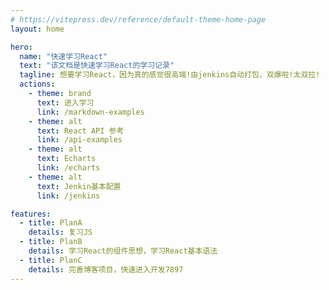 ```yaml
---
# https://vitepress.dev/reference/default-theme-home-page
layout: home

hero:
  name: "快速学习React"
  text: "该文档是快速学习React的学习记录"
  tagline: 想要学习React，因为真的感觉很高端!由jenkins自动打包，双爆啦!太双拉!
  actions:
    - theme: brand
      text: 进入学习
      link: /markdown-examples
    - theme: alt
      text: React API 参考
      link: /api-examples
    - theme: alt
      text: Echarts
      link: /echarts
    - theme: alt
      text: Jenkin基本配置
      link: /jenkins

features:
  - title: PlanA
    details: 复习JS
  - title: PlanB
    details: 学习React的组件思想，学习React基本语法
  - title: PlanC
    details: 完善博客项目，快速进入开发7897
---
```


